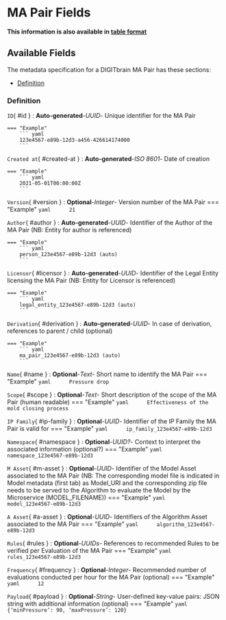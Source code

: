 <style>
  .md-content__button {
    display: none;
  }
</style>
# MA Pair Fields

**This information is also available in [table format](/tables/ma_pair/)**


## Available Fields 

The metadata specification for a DIGITbrain MA Pair
has these sections:

- [Definition](#definition)


### Definition


`ID`{ #id }
:   **Auto-generated**-*UUID*- Unique identifier for the MA Pair

    === "Example"
        ``` yaml     
        123e4567-e89b-12d3-a456-426614174000
        ```

`Created at`{ #created-at }
:   **Auto-generated**-*ISO 8601*- Date of creation

    === "Example"
        ``` yaml     
        2021-05-01T00:00:00Z
        ```

`Version`{ #version }
:   **Optional**-*Integer*- Version number of the MA Pair
    === "Example"
        ``` yaml     
        21
        ```

`Author`{ #author }
:   **Auto-generated**-*UUID*- Identifier of the Author of the MA Pair (NB: Entity for author is referenced)

    === "Example"
        ``` yaml     
        person_123e4567-e89b-12d3 (auto)
        ```

`Licensor`{ #licensor }
:   **Auto-generated**-*UUID*- Identifier of the Legal Entity licensing the MA Pair (NB: Entity for Licensor is referenced)

    === "Example"
        ``` yaml     
        legal_entity_123e4567-e89b-12d3 (auto)
        ```

`Derivation`{ #derivation }
:   **Auto-generated**-*UUID*- In case of derivation, references to parent / child (optional)

    === "Example"
        ``` yaml     
        ma_pair_123e4567-e89b-12d3 (auto)
        ```

`Name`{ #name }
:   **Optional**-*Text*- Short name to identify the MA Pair
    === "Example"
        ``` yaml     
        Pressure drop
        ```

`Scope`{ #scope }
:   **Optional**-*Text*- Short description of the scope of the MA Pair (human readable)
    === "Example"
        ``` yaml     
        Effectiveness of the mold closing process
        ```

`IP Family`{ #ip-family }
:   **Optional**-*UUID*- Identifier of the IP Family the MA Pair is valid for
    === "Example"
        ``` yaml     
        ip_family_123e4567-e89b-12d3
        ```

`Namespace`{ #namespace }
:   **Optional**-*UUID?*- Context to interpret the associated information (optional?)
    === "Example"
        ``` yaml     
        namespace_123e4567-e89b-12d3
        ```

`M Asset`{ #m-asset }
:   **Optional**-*UUID*- Identifier of the Model Asset associated to the MA Pair (NB: The corresponding model file is indicated in Model metadata (first tab) as Model_URI and the corresponding zip file needs to be served to the Algorithm to evaluate the Model by the Microservice (MODEL_FILENAME))
    === "Example"
        ``` yaml     
        model_123e4567-e89b-12d3
        ```

`A Asset`{ #a-asset }
:   **Optional**-*UUID*- Identifiers of the Algorithm Asset associated to the MA Pair
    === "Example"
        ``` yaml     
        algorithm_123e4567-e89b-12d3
        ```

`Rules`{ #rules }
:   **Optional**-*UUIDs*- References to recommended Rules to be verified per Evaluation of the MA Pair
    === "Example"
        ``` yaml     
        rules_123e4567-e89b-12d3
        ```

`Frequency`{ #frequency }
:   **Optional**-*Integer*- Recommended number of evaluations conducted per hour for the MA Pair (optional)
    === "Example"
        ``` yaml     
        12
        ```

`Payload`{ #payload }
:   **Optional**-*String*- User-defined key-value pairs: JSON string with additional information (optional)
    === "Example"
        ``` yaml     
        {‘minPressure’: 90, ‘maxPressure’: 120}
        ```
